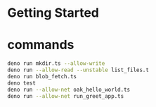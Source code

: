 # Getting Started

# commands

```sh
deno run mkdir.ts --allow-write
deno run --allow-read --unstable list_files.t
deno run blob_fetch.ts
deno test
deno run --allow-net oak_hello_world.ts 
deno run --allow-net run_greet_app.ts
```
